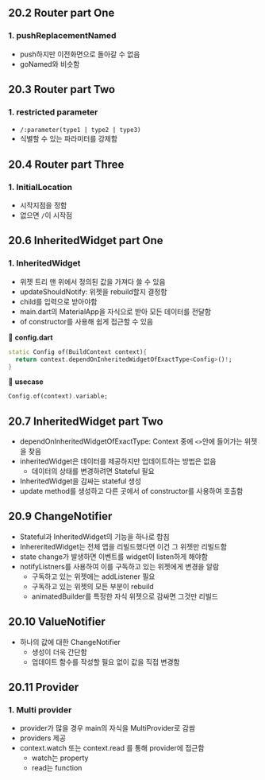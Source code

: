 ## 20.2 Router part One

### 1. pushReplacementNamed

- push하지만 이전화면으로 돌아갈 수 없음
- goNamed와 비슷함



## 20.3 Router part Two

### 1. restricted parameter

- `/:parameter(type1 | type2 | type3)`
- 식별할 수 있는 파라미터를 강제함



## 20.4 Router part Three

### 1. InitialLocation

- 시작지점을 정함
- 없으면 `/`이 시작점



## 20.6 InheritedWidget part One

### 1. InheritedWidget

- 위젯 트리 맨 위에서 정의된 값을 가져다 쓸 수 있음
- updateShouldNotify: 위젯을 rebuild할지 결정함
- child를 입력으로 받아야함
- main.dart의 MaterialApp을 자식으로 받아 모든 데이터를 전달함
- of constructor를 사용해 쉽게 접근할 수 있음

📒 **config.dart**

```dart
static Config of(BuildContext context){
  return context.dependOnInheritedWidgetOfExactType<Config>()!;
}
```

📒 **usecase**

```dart
Config.of(context).variable;
```



## 20.7 InheritedWidget part Two

- dependOnInheritedWidgetOfExactType: Context 중에 `<>`안에 들어가는 위젯을 찾음
- inheritedWidget은 데이터를 제공하지만 업데이트하는 방법은 없음
  - 데이터의 상태를 변경하려면 Stateful 필요
- InheritedWidget을 감싸는 stateful 생성
- update method를 생성하고 다른 곳에서 of constructor를  사용하여 호출함



## 20.9 ChangeNotifier

- Stateful과 InheritedWidget의 기능을 하나로 합침
- InhereritedWidget는 전체 앱을 리빌드했다면 이건 그 위젯만 리빌드함
- state change가 발생하면 이벤트를 widget이 listen하게 해야함
- notifyListners를 사용하여 이를 구독하고 있는 위젯에게 변경을 알람
  - 구독하고 있는 위젯에는 addListener 필요
  - 구독하고 있는 위젯의 모든 부분이 rebuild
  - animatedBuilder를 특정한 자식 위젯으로 감싸면 그것만 리빌드



## 20.10 ValueNotifier

- 하나의 값에 대한 ChangeNotifier
  - 생성이 더욱 간단함
  - 업데이트 함수를 작성할 필요 없이 값을 직접 변경함



## 20.11 Provider

### 1. Multi provider

- provider가 많을 경우 main의 자식을 MultiProvider로 감쌈
- providers 제공
- context.watch 또는 context.read 를 통해 provider에 접근함
  - watch는 property
  - read는 function

























### 